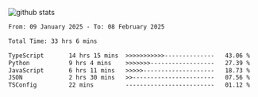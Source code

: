 
![github stats](https://github-readme-stats.vercel.app/api?username=realmahd1&show_icons=true&theme=codeSTACKr&hide_rank=true&count_private=true)

<!--START_SECTION:waka-->

```txt
From: 09 January 2025 - To: 08 February 2025

Total Time: 33 hrs 6 mins

TypeScript       14 hrs 15 mins  >>>>>>>>>>>--------------   43.06 %
Python           9 hrs 4 mins    >>>>>>>------------------   27.39 %
JavaScript       6 hrs 11 mins   >>>>>--------------------   18.73 %
JSON             2 hrs 30 mins   >>-----------------------   07.56 %
TSConfig         22 mins         -------------------------   01.12 %
```

<!--END_SECTION:waka-->

